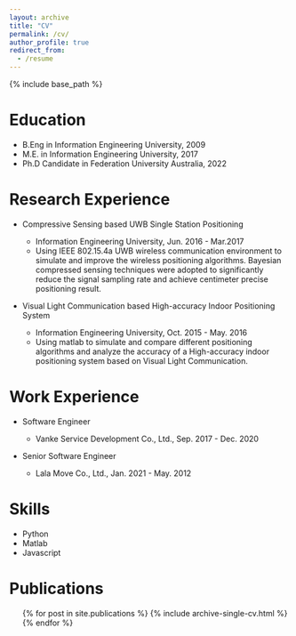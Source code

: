 ```yaml
---
layout: archive
title: "CV"
permalink: /cv/
author_profile: true
redirect_from:
  - /resume
---
```


{% include base_path %}

Education
======
* B.Eng in Information Engineering University, 2009
* M.E. in Information Engineering University, 2017
* Ph.D Candidate in Federation University Australia, 2022

Research Experience
======
* Compressive Sensing based UWB Single Station Positioning
  * Information Engineering University, Jun. 2016 - Mar.2017
  * Using IEEE 802.15.4a UWB wireless communication environment to simulate and improve the wireless positioning algorithms. Bayesian compressed sensing techniques were adopted to significantly reduce the signal sampling rate and achieve centimeter precise positioning result.

* Visual Light Communication based High-accuracy Indoor Positioning System
  * Information Engineering University, Oct. 2015 - May. 2016
  * Using matlab to simulate and compare different positioning algorithms and analyze the accuracy of a High-accuracy indoor positioning system based on Visual Light Communication.
  
Work Experience
======
* Software Engineer
  * Vanke Service Development Co., Ltd., Sep. 2017 - Dec. 2020

* Senior Software Engineer
  * Lala Move Co., Ltd., Jan. 2021 - May. 2012


Skills
======
* Python
* Matlab
* Javascript

Publications
======
  <ul>{% for post in site.publications %}
    {% include archive-single-cv.html %}
  {% endfor %}</ul>
  
<!-- Talks
======
  <ul>{% for post in site.talks %}
    {% include archive-single-talk-cv.html %}
  {% endfor %}</ul>
  
Teaching
======
  <ul>{% for post in site.teaching %}
    {% include archive-single-cv.html %}
  {% endfor %}</ul>
  
Service and leadership
======
* Currently signed in to 43 different slack teams -->
